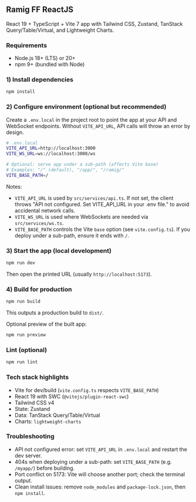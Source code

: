 ## Ramig FF ReactJS

React 19 + TypeScript + Vite 7 app with Tailwind CSS, Zustand, TanStack Query/Table/Virtual, and Lightweight Charts.

### Requirements
- Node.js 18+ (LTS) or 20+
- npm 9+ (bundled with Node)

### 1) Install dependencies
```bash
npm install
```

### 2) Configure environment (optional but recommended)
Create a `.env.local` in the project root to point the app at your API and WebSocket endpoints. Without `VITE_API_URL`, API calls will throw an error by design.

```bash
# .env.local
VITE_API_URL=http://localhost:3000
VITE_WS_URL=ws://localhost:3000/ws

# Optional: serve app under a sub-path (affects Vite base)
# Examples: "/" (default), "/app/", "/ramig/"
VITE_BASE_PATH=/
```

Notes:
- `VITE_API_URL` is used by `src/services/api.ts`. If not set, the client throws "API not configured. Set VITE_API_URL in your .env file." to avoid accidental network calls.
- `VITE_WS_URL` is used where WebSockets are needed via `src/services/ws.ts`.
- `VITE_BASE_PATH` controls the Vite `base` option (see `vite.config.ts`). If you deploy under a sub-path, ensure it ends with `/`.

### 3) Start the app (local development)
```bash
npm run dev
```
Then open the printed URL (usually `http://localhost:5173`).

### 4) Build for production
```bash
npm run build
```
This outputs a production build to `dist/`.

Optional preview of the built app:
```bash
npm run preview
```

### Lint (optional)
```bash
npm run lint
```

### Tech stack highlights
- Vite for dev/build (`vite.config.ts` respects `VITE_BASE_PATH`)
- React 19 with SWC (`@vitejs/plugin-react-swc`)
- Tailwind CSS v4
- State: Zustand
- Data: TanStack Query/Table/Virtual
- Charts: `lightweight-charts`

### Troubleshooting
- API not configured error: set `VITE_API_URL` in `.env.local` and restart the dev server.
- 404s when deploying under a sub-path: set `VITE_BASE_PATH` (e.g. `/myapp/`) before building.
- Port conflict on 5173: Vite will choose another port; check the terminal output.
- Clean install issues: remove `node_modules` and `package-lock.json`, then `npm install`.

